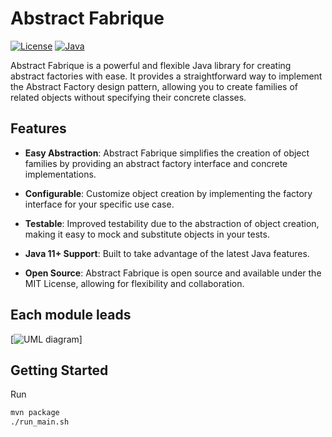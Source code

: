 # Abstract Fabrique

[![License](https://img.shields.io/badge/license-MIT-green.svg)](LICENSE)
[![Java](https://img.shields.io/badge/Java-11%2B-blue.svg)](https://www.oracle.com/java/technologies/)

Abstract Fabrique is a powerful and flexible Java library for creating abstract factories with ease. It provides a straightforward way to implement the Abstract Factory design pattern, allowing you to create families of related objects without specifying their concrete classes.

## Features

- **Easy Abstraction**: Abstract Fabrique simplifies the creation of object families by providing an abstract factory interface and concrete implementations.

- **Configurable**: Customize object creation by implementing the factory interface for your specific use case.

- **Testable**: Improved testability due to the abstraction of object creation, making it easy to mock and substitute objects in your tests.

- **Java 11+ Support**: Built to take advantage of the latest Java features.

- **Open Source**: Abstract Fabrique is open source and available under the MIT License, allowing for flexibility and collaboration.

## Each module leads

[![UML diagram](https://github.com/dindin28/JavaLab3/blob/main/resources/UML.jpg)]

## Getting Started

Run
```bash
mvn package
./run_main.sh
```